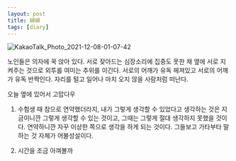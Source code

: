 ```yaml
---
layout: post
title: 婦婦
tags: [diary]
---
```


![KakaoTalk_Photo_2021-12-08-01-07-42](https://user-images.githubusercontent.com/50545088/145064865-b70cf26b-fddc-4751-988a-dbbb429024f1.jpeg)


노인들은 의자에 꾹 앉아 있다. 
서로 잦아드는 심장소리에 집중도 못한 채
옆에 서로 지켜주는 것으로
외투를 여미는 추위를 이긴다.
서로의 어깨가 유독 헤져있고
서로의 어깨가 유독 반짝인다.
자리를 털고 일어나
마치 오지 않을 사람처럼 떠난다.

오늘 옆에 있어서 고맙다우

1. 수험생 때 참으로 연약했더라지, 내가 그렇게 생각할 수 있었다고 생각하는 것은 지금이니깐 그렇게 생각할 수 있는 것이고, 그때는 그렇게 절대 생각하지 못했을 것이다. 연약하니깐 자꾸 이상한 쪽으로 생각을 하게 되는 것이다. 그들보고 가타부타 말하는 것 자체가 어불성설이다.

2. 시간을 조금 아껴볼까